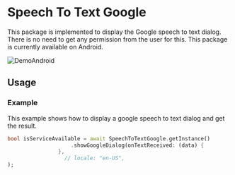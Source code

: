 # Speech To Text Google

This package is implemented to display the Google speech to text dialog. There is no need to get any
permission from the user for this. This package is currently available on Android.

![DemoAndroid](https://raw.githubusercontent.com/miladhf/speech_to_text_google_dialog/master/example/screenshots/example_android.gif)

## Usage

### Example

This example shows how to display a google speech to text dialog and get the result.

```dart
bool isServiceAvailable = await SpeechToTextGoogle.getInstance()
                    .showGoogleDialog(onTextReceived: (data) {
                },
                  // locale: "en-US",
);
```
